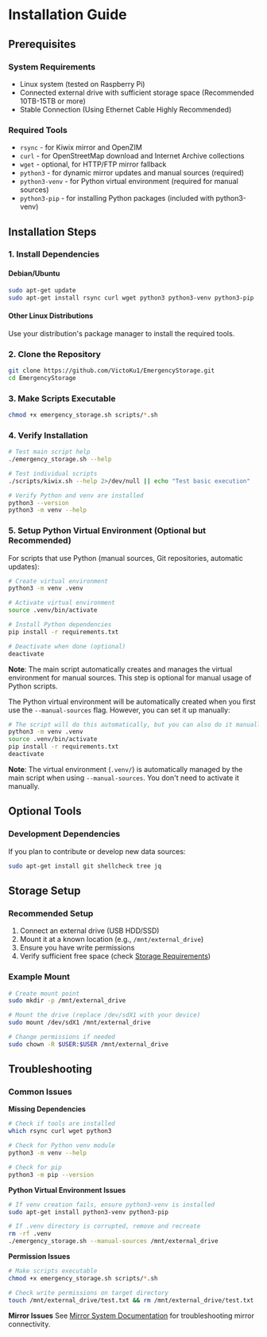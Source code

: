 # Installation Guide

## Prerequisites

### System Requirements

- Linux system (tested on Raspberry Pi)
- Connected external drive with sufficient storage space (Recommended 10TB-15TB or more)
- Stable Connection (Using Ethernet Cable Highly Recommended)

### Required Tools

- `rsync` - for Kiwix mirror and OpenZIM
- `curl` - for OpenStreetMap download and Internet Archive collections
- `wget` - optional, for HTTP/FTP mirror fallback
- `python3` - for dynamic mirror updates and manual sources (required)
- `python3-venv` - for Python virtual environment (required for manual sources)
- `python3-pip` - for installing Python packages (included with python3-venv)

## Installation Steps

### 1. Install Dependencies

#### Debian/Ubuntu
```bash
sudo apt-get update
sudo apt-get install rsync curl wget python3 python3-venv python3-pip
```

#### Other Linux Distributions
Use your distribution's package manager to install the required tools.

### 2. Clone the Repository

```bash
git clone https://github.com/VictoKu1/EmergencyStorage.git
cd EmergencyStorage
```

### 3. Make Scripts Executable

```bash
chmod +x emergency_storage.sh scripts/*.sh
```

### 4. Verify Installation

```bash
# Test main script help
./emergency_storage.sh --help

# Test individual scripts
./scripts/kiwix.sh --help 2>/dev/null || echo "Test basic execution"

# Verify Python and venv are installed
python3 --version
python3 -m venv --help
```

### 5. Setup Python Virtual Environment (Optional but Recommended)

For scripts that use Python (manual sources, Git repositories, automatic updates):

```bash
# Create virtual environment
python3 -m venv .venv

# Activate virtual environment
source .venv/bin/activate

# Install Python dependencies
pip install -r requirements.txt

# Deactivate when done (optional)
deactivate
```

**Note**: The main script automatically creates and manages the virtual environment for manual sources. This step is optional for manual usage of Python scripts.

The Python virtual environment will be automatically created when you first use the `--manual-sources` flag. However, you can set it up manually:

```bash
# The script will do this automatically, but you can also do it manually:
python3 -m venv .venv
source .venv/bin/activate
pip install -r requirements.txt
deactivate
```

**Note**: The virtual environment (`.venv/`) is automatically managed by the main script when using `--manual-sources`. You don't need to activate it manually.

## Optional Tools

### Development Dependencies

If you plan to contribute or develop new data sources:

```bash
sudo apt-get install git shellcheck tree jq
```

## Storage Setup

### Recommended Setup

1. Connect an external drive (USB HDD/SSD)
2. Mount it at a known location (e.g., `/mnt/external_drive`)
3. Ensure you have write permissions
4. Verify sufficient free space (check [Storage Requirements](STORAGE.md))

### Example Mount

```bash
# Create mount point
sudo mkdir -p /mnt/external_drive

# Mount the drive (replace /dev/sdX1 with your device)
sudo mount /dev/sdX1 /mnt/external_drive

# Change permissions if needed
sudo chown -R $USER:$USER /mnt/external_drive
```

## Troubleshooting

### Common Issues

**Missing Dependencies**
```bash
# Check if tools are installed
which rsync curl wget python3

# Check for Python venv module
python3 -m venv --help

# Check for pip
python3 -m pip --version
```

**Python Virtual Environment Issues**
```bash
# If venv creation fails, ensure python3-venv is installed
sudo apt-get install python3-venv python3-pip

# If .venv directory is corrupted, remove and recreate
rm -rf .venv
./emergency_storage.sh --manual-sources /mnt/external_drive
```

**Permission Issues**
```bash
# Make scripts executable
chmod +x emergency_storage.sh scripts/*.sh

# Check write permissions on target directory
touch /mnt/external_drive/test.txt && rm /mnt/external_drive/test.txt
```

**Mirror Issues**
See [Mirror System Documentation](MIRROR_SYSTEM.md) for troubleshooting mirror connectivity.

